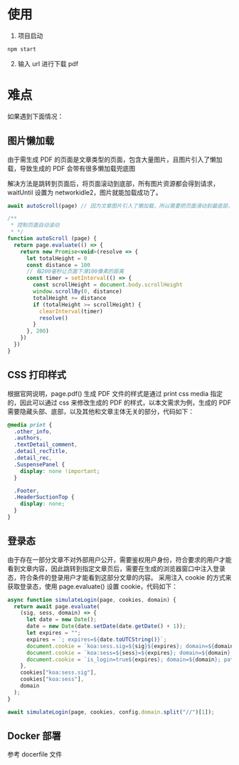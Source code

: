# 使用

1. 项目启动

```js
npm start
```

2. 输入 url 进行下载 pdf

# 难点

如果遇到下面情况：

## 图片懒加载

由于需生成 PDF 的页面是文章类型的页面，包含大量图片，且图片引入了懒加载，导致生成的 PDF 会带有很多懒加载兜底图

解决方法是跳转到页面后，将页面滚动到底部，所有图片资源都会得到请求，waitUntil 设置为 networkidle2，图片就能加载成功了。

```js
await autoScroll(page) // 因为文章图片引入了懒加载，所以需要把页面滑动到最底部，保证所有图片都加载出来

/**
 * 控制页面自动滚动
 * */
function autoScroll (page) {
  return page.evaluate(() => {
    return new Promise<void>(resolve => {
      let totalHeight = 0
      const distance = 100
      // 每200毫秒让页面下滑100像素的距离
      const timer = setInterval(() => {
        const scrollHeight = document.body.scrollHeight
        window.scrollBy(0, distance)
        totalHeight += distance
        if (totalHeight >= scrollHeight) {
          clearInterval(timer)
          resolve()
        }
      }, 200)
    })
  })
}

```

## CSS 打印样式

根据官网说明，page.pdf() 生成 PDF 文件的样式是通过 print css media 指定的，因此可以通过 css 来修改生成的 PDF 的样式，以本文需求为例，生成的 PDF 需要隐藏头部、底部，以及其他和文章主体无关的部分，代码如下：

```css
@media print {
  .other_info,
  .authors,
  .textDetail_comment,
  .detail_recTitle,
  .detail_rec,
  .SuspensePanel {
    display: none !important;
  }

  .Footer,
  .HeaderSuctionTop {
    display: none;
  }
}
```

## 登录态

由于存在一部分文章不对外部用户公开，需要鉴权用户身份，符合要求的用户才能看到文章内容，因此跳转到指定文章页后，需要在生成的浏览器窗口中注入登录态，符合条件的登录用户才能看到这部分文章的内容。
采用注入 cookie 的方式来获取登录态，使用 page.evaluate() 设置 cookie，代码如下：

```js
async function simulateLogin(page, cookies, domain) {
  return await page.evaluate(
    (sig, sess, domain) => {
      let date = new Date();
      date = new Date(date.setDate(date.getDate() + 1));
      let expires = "";
      expires = `; expires=${date.toUTCString()}`;
      document.cookie = `koa:sess.sig=${sig}${expires}; domain=${domain}; path=/`;
      document.cookie = `koa:sess=${sess}=${expires}; domain=${domain}; path=/`; // =是这个cookie的value
      document.cookie = `is_login=true${expires}; domain=${domain}; path=/`;
    },
    cookies["koa:sess.sig"],
    cookies["koa:sess"],
    domain
  );
}

await simulateLogin(page, cookies, config.domain.split("//")[1]);
```

## Docker 部署

参考 docerfile 文件

